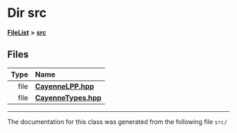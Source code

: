 

# Dir src



[**FileList**](files.md) **>** [**src**](dir_68267d1309a1af8e8297ef4c3efbcdba.md)












## Files

| Type | Name |
| ---: | :--- |
| file | [**CayenneLPP.hpp**](CayenneLPP_8hpp.md) <br> |
| file | [**CayenneTypes.hpp**](CayenneTypes_8hpp.md) <br> |



























































------------------------------
The documentation for this class was generated from the following file `src/`

